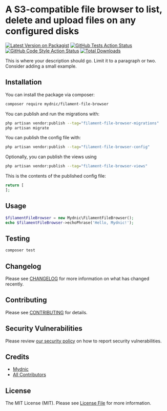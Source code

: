 # A S3-compatible file browser to list, delete and upload files on any configured disks

[![Latest Version on Packagist](https://img.shields.io/packagist/v/mydnic/filament-file-browser.svg?style=flat-square)](https://packagist.org/packages/mydnic/filament-file-browser)
[![GitHub Tests Action Status](https://img.shields.io/github/actions/workflow/status/mydnic/filament-file-browser/run-tests.yml?branch=main&label=tests&style=flat-square)](https://github.com/mydnic/filament-file-browser/actions?query=workflow%3Arun-tests+branch%3Amain)
[![GitHub Code Style Action Status](https://img.shields.io/github/actions/workflow/status/mydnic/filament-file-browser/fix-php-code-style-issues.yml?branch=main&label=code%20style&style=flat-square)](https://github.com/mydnic/filament-file-browser/actions?query=workflow%3A"Fix+PHP+code+styling"+branch%3Amain)
[![Total Downloads](https://img.shields.io/packagist/dt/mydnic/filament-file-browser.svg?style=flat-square)](https://packagist.org/packages/mydnic/filament-file-browser)



This is where your description should go. Limit it to a paragraph or two. Consider adding a small example.

## Installation

You can install the package via composer:

```bash
composer require mydnic/filament-file-browser
```

You can publish and run the migrations with:

```bash
php artisan vendor:publish --tag="filament-file-browser-migrations"
php artisan migrate
```

You can publish the config file with:

```bash
php artisan vendor:publish --tag="filament-file-browser-config"
```

Optionally, you can publish the views using

```bash
php artisan vendor:publish --tag="filament-file-browser-views"
```

This is the contents of the published config file:

```php
return [
];
```

## Usage

```php
$filamentFileBrowser = new Mydnic\FilamentFileBrowser();
echo $filamentFileBrowser->echoPhrase('Hello, Mydnic!');
```

## Testing

```bash
composer test
```

## Changelog

Please see [CHANGELOG](CHANGELOG.md) for more information on what has changed recently.

## Contributing

Please see [CONTRIBUTING](.github/CONTRIBUTING.md) for details.

## Security Vulnerabilities

Please review [our security policy](../../security/policy) on how to report security vulnerabilities.

## Credits

- [Mydnic](https://github.com/mydnic)
- [All Contributors](../../contributors)

## License

The MIT License (MIT). Please see [License File](LICENSE.md) for more information.
